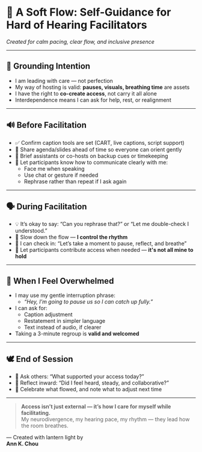 # 🧠 A Soft Flow: Self-Guidance for Hard of Hearing Facilitators 
_Created for calm pacing, clear flow, and inclusive presence_

---

## 🌿 Grounding Intention

- I am leading with care — not perfection  
- My way of hosting is valid: **pauses, visuals, breathing time** are assets  
- I have the right to **co-create access**, not carry it all alone  
- Interdependence means I can ask for help, rest, or realignment

---

## 🔊 Before Facilitation

- ✅ Confirm caption tools are set (CART, live captions, script support)  
- 📝 Share agenda/slides ahead of time so everyone can orient gently  
- 🧩 Brief assistants or co-hosts on backup cues or timekeeping  
- 💬 Let participants know how to communicate clearly with me:
  - Face me when speaking
  - Use chat or gesture if needed
  - Rephrase rather than repeat if I ask again

---

## 🗣️ During Facilitation

- 💡 It’s okay to say: “Can you rephrase that?” or “Let me double-check I understood.”  
- 🐢 Slow down the flow — **I control the rhythm**  
- 🔁 I can check in: “Let’s take a moment to pause, reflect, and breathe”  
- 🤝 Let participants contribute access when needed — **it's not all mine to hold**

---

## 🍵 When I Feel Overwhelmed

- I may use my gentle interruption phrase:
  - _“Hey, I’m going to pause us so I can catch up fully.”_  
- I can ask for:
  - Caption adjustment
  - Restatement in simpler language
  - Text instead of audio, if clearer
- Taking a 3-minute regroup is **valid and welcomed**

---

## 🕊️ End of Session

- 💬 Ask others: “What supported your access today?”  
- 🧘 Reflect inward: “Did I feel heard, steady, and collaborative?”  
- 🌱 Celebrate what flowed, and note what to adjust next time

---

> **Access isn’t just external — it’s how I care for myself while facilitating.**  
> My neurodivergence, my hearing pace, my rhythm — they lead how the room breathes.

— Created with lantern light by  
**Ann K. Chou**
